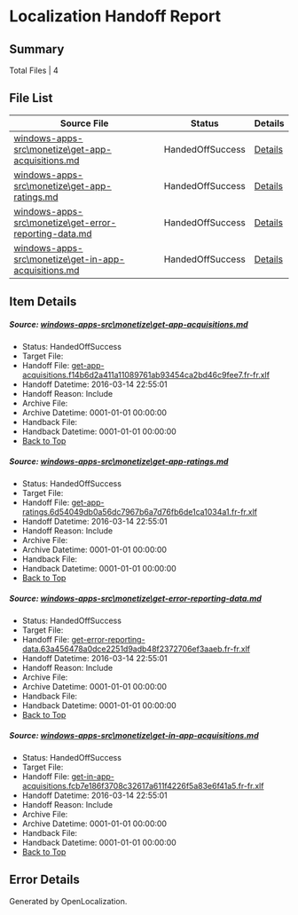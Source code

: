 # <a name='report-top'></a> Localization Handoff Report

## Summary
 Total Files | 4

## File List
 Source File | Status | Details 
 ----------- | ------ | ------- 
 [windows-apps-src\monetize\get-app-acquisitions.md](https://github.com/Microsoft/windows-apps/blob/704a153434e8bceb5dad6eed1c0e0fff8ee0f2cd/windows-apps-src/monetize/get-app-acquisitions.md) | HandedOffSuccess | [Details](#d1b27fb66d836496179ab422fd105259f0e053af3123)
 [windows-apps-src\monetize\get-app-ratings.md](https://github.com/Microsoft/windows-apps/blob/704a153434e8bceb5dad6eed1c0e0fff8ee0f2cd/windows-apps-src/monetize/get-app-ratings.md) | HandedOffSuccess | [Details](#9ac1c868d6262f08b011a7d174b97e41ba18ba243125)
 [windows-apps-src\monetize\get-error-reporting-data.md](https://github.com/Microsoft/windows-apps/blob/704a153434e8bceb5dad6eed1c0e0fff8ee0f2cd/windows-apps-src/monetize/get-error-reporting-data.md) | HandedOffSuccess | [Details](#7dc0395d8474cab0365b15cc232dcbc82e331b4d3127)
 [windows-apps-src\monetize\get-in-app-acquisitions.md](https://github.com/Microsoft/windows-apps/blob/704a153434e8bceb5dad6eed1c0e0fff8ee0f2cd/windows-apps-src/monetize/get-in-app-acquisitions.md) | HandedOffSuccess | [Details](#f26d716313e78b6ec6c47067a79cc85af5977a413128)

## Item Details
##### <a name='d1b27fb66d836496179ab422fd105259f0e053af3123'></a> Source: [windows-apps-src\monetize\get-app-acquisitions.md](https://github.com/Microsoft/windows-apps/blob/704a153434e8bceb5dad6eed1c0e0fff8ee0f2cd/windows-apps-src/monetize/get-app-acquisitions.md)
* Status: HandedOffSuccess
* Target File: 
* Handoff File: [get-app-acquisitions.f14b6d2a411a11089761ab93454ca2bd46c9fee7.fr-fr.xlf](https://github.com/Microsoft/WDG.handoff/blob/dda5b132e222a8edfcc9160cd03d3129e8cd8fea/ol-handoff/Microsoft/windows-apps.fr-fr/master/get-app-acquisitions.f14b6d2a411a11089761ab93454ca2bd46c9fee7.fr-fr.xlf)
* Handoff Datetime: 2016-03-14 22:55:01
* Handoff Reason: Include
* Archive File: 
* Archive Datetime: 0001-01-01 00:00:00
* Handback File: 
* Handback Datetime: 0001-01-01 00:00:00
* [Back to Top](#report-top)

##### <a name='9ac1c868d6262f08b011a7d174b97e41ba18ba243125'></a> Source: [windows-apps-src\monetize\get-app-ratings.md](https://github.com/Microsoft/windows-apps/blob/704a153434e8bceb5dad6eed1c0e0fff8ee0f2cd/windows-apps-src/monetize/get-app-ratings.md)
* Status: HandedOffSuccess
* Target File: 
* Handoff File: [get-app-ratings.6d54049db0a56dc7967b6a7d76fb6de1ca1034a1.fr-fr.xlf](https://github.com/Microsoft/WDG.handoff/blob/dda5b132e222a8edfcc9160cd03d3129e8cd8fea/ol-handoff/Microsoft/windows-apps.fr-fr/master/get-app-ratings.6d54049db0a56dc7967b6a7d76fb6de1ca1034a1.fr-fr.xlf)
* Handoff Datetime: 2016-03-14 22:55:01
* Handoff Reason: Include
* Archive File: 
* Archive Datetime: 0001-01-01 00:00:00
* Handback File: 
* Handback Datetime: 0001-01-01 00:00:00
* [Back to Top](#report-top)

##### <a name='7dc0395d8474cab0365b15cc232dcbc82e331b4d3127'></a> Source: [windows-apps-src\monetize\get-error-reporting-data.md](https://github.com/Microsoft/windows-apps/blob/704a153434e8bceb5dad6eed1c0e0fff8ee0f2cd/windows-apps-src/monetize/get-error-reporting-data.md)
* Status: HandedOffSuccess
* Target File: 
* Handoff File: [get-error-reporting-data.63a456478a0dce2251d9adb48f2372706ef3aaeb.fr-fr.xlf](https://github.com/Microsoft/WDG.handoff/blob/dda5b132e222a8edfcc9160cd03d3129e8cd8fea/ol-handoff/Microsoft/windows-apps.fr-fr/master/get-error-reporting-data.63a456478a0dce2251d9adb48f2372706ef3aaeb.fr-fr.xlf)
* Handoff Datetime: 2016-03-14 22:55:01
* Handoff Reason: Include
* Archive File: 
* Archive Datetime: 0001-01-01 00:00:00
* Handback File: 
* Handback Datetime: 0001-01-01 00:00:00
* [Back to Top](#report-top)

##### <a name='f26d716313e78b6ec6c47067a79cc85af5977a413128'></a> Source: [windows-apps-src\monetize\get-in-app-acquisitions.md](https://github.com/Microsoft/windows-apps/blob/704a153434e8bceb5dad6eed1c0e0fff8ee0f2cd/windows-apps-src/monetize/get-in-app-acquisitions.md)
* Status: HandedOffSuccess
* Target File: 
* Handoff File: [get-in-app-acquisitions.fcb7e186f3708c32617a611f4226f5a83e6f41a5.fr-fr.xlf](https://github.com/Microsoft/WDG.handoff/blob/dda5b132e222a8edfcc9160cd03d3129e8cd8fea/ol-handoff/Microsoft/windows-apps.fr-fr/master/get-in-app-acquisitions.fcb7e186f3708c32617a611f4226f5a83e6f41a5.fr-fr.xlf)
* Handoff Datetime: 2016-03-14 22:55:01
* Handoff Reason: Include
* Archive File: 
* Archive Datetime: 0001-01-01 00:00:00
* Handback File: 
* Handback Datetime: 0001-01-01 00:00:00
* [Back to Top](#report-top)


## Error Details

Generated by OpenLocalization.
